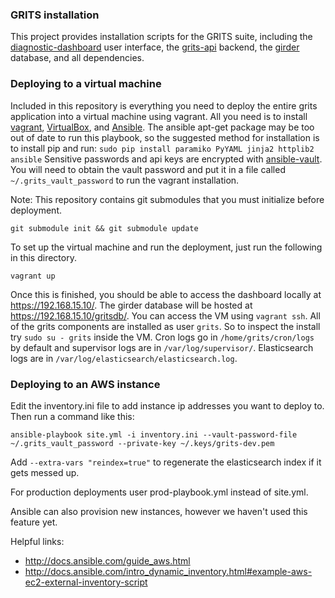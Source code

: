 ### GRITS installation

This project provides installation scripts for the GRITS suite, including the 
[diagnostic-dashboard](https://github.com/ecohealthalliance/diagnostic-dashboard) 
user interface, the [grits-api](https://github.com/ecohealthalliance/grits-api) 
backend, the [girder](https://github.com/girder/girder) database, and 
all dependencies.

### Deploying to a virtual machine

Included in this repository is everything you need to deploy the entire
grits application into a virtual machine using vagrant.  All you need
is to install [vagrant](https://www.vagrantup.com/),
[VirtualBox](https://www.virtualbox.org/), and [Ansible](http://www.ansible.com/).
The ansible apt-get package may be too out of date to run this playbook,
so the suggested method for installation is to install pip and run:
`sudo pip install paramiko PyYAML jinja2 httplib2 ansible`
Sensitive passwords and api keys are encrypted with [ansible-vault](http://docs.ansible.com/playbooks_vault.html).
You will need to obtain the vault password and put it in a file called
`~/.grits_vault_password` to run the vagrant installation.

Note: This repository contains git submodules that you must initialize before
deployment. 
```
git submodule init && git submodule update
```

To set up the virtual machine and run the deployment, just run the following
in this directory.
```
vagrant up
```

Once this is finished, you should be able to access the dashboard locally at
https://192.168.15.10/.  The girder database will be hosted at https://192.168.15.10/gritsdb/.
You can access the VM using `vagrant ssh`.  All of the grits components are
installed as user `grits`.  So to inspect the install try `sudo su - grits` inside the
VM.  Cron logs go in `/home/grits/cron/logs` by default and supervisor logs are in
`/var/log/supervisor/`. Elasticsearch logs are in `/var/log/elasticsearch/elasticsearch.log`.

### Deploying to an AWS instance

Edit the inventory.ini file to add instance ip addresses you want to deploy to.
Then run a command like this:

```
ansible-playbook site.yml -i inventory.ini --vault-password-file ~/.grits_vault_password --private-key ~/.keys/grits-dev.pem
```

Add `--extra-vars "reindex=true"` to regenerate the elasticsearch index
if it gets messed up.

For production deployments user prod-playbook.yml instead of site.yml.

Ansible can also provision new instances, however we haven't used this feature yet.

Helpful links:
 * http://docs.ansible.com/guide_aws.html
 * http://docs.ansible.com/intro_dynamic_inventory.html#example-aws-ec2-external-inventory-script
